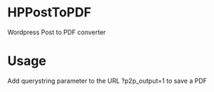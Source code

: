 # HPPostToPDF
Wordpress Post to PDF converter

# Usage
Add querystring parameter to the URL ?p2p_output=1 to save a PDF
